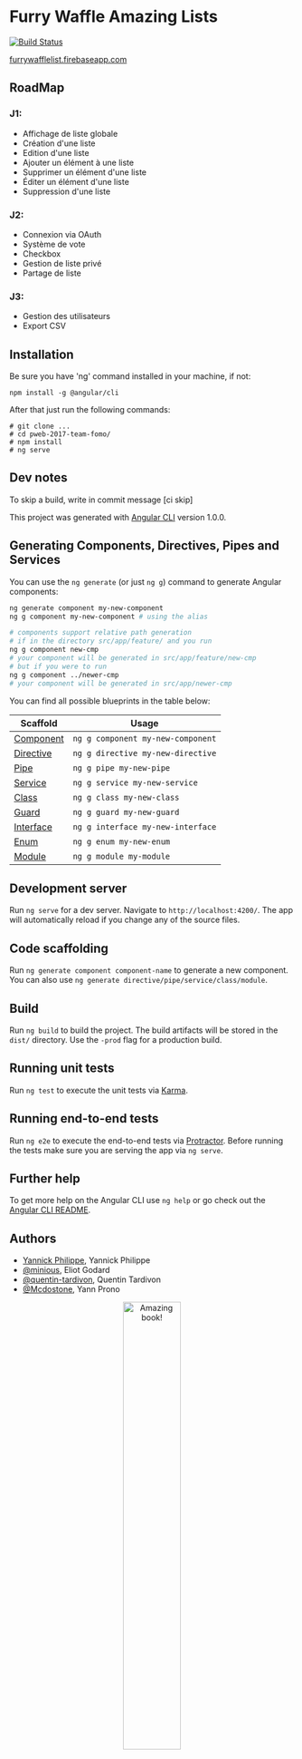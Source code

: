 # Furry Waffle Amazing Lists



[![Build Status](https://travis-ci.com/TELECOMNancy/pweb-2017-team-fomo.svg?token=3ynpP6sMf9HteH2PVfmd&branch=master)](https://travis-ci.com/TELECOMNancy/pweb-2017-team-fomo)


[furrywafflelist.firebaseapp.com](https://furrywafflelist.firebaseapp.com)

## RoadMap

### J1: 

* Affichage de liste globale
* Création d'une liste
* Edition d'une liste
* Ajouter un élément à une liste
* Supprimer un élément d'une liste
* Éditer un élément d'une liste
* Suppression d'une liste

### J2: 

* Connexion via OAuth
* Système de vote
* Checkbox
* Gestion de liste privé
* Partage de liste

### J3: 

* Gestion des utilisateurs
* Export CSV



## Installation

Be sure you have 'ng' command installed in your machine,
if not: 

    npm install -g @angular/cli

After that just run the following commands:

    # git clone ...
    # cd pweb-2017-team-fomo/
    # npm install
    # ng serve


## Dev notes
To skip a build, write in commit message [ci skip]

This project was generated with [Angular CLI](https://github.com/angular/angular-cli) version 1.0.0.

## Generating Components, Directives, Pipes and Services

You can use the `ng generate` (or just `ng g`) command to generate Angular components:

```bash
ng generate component my-new-component
ng g component my-new-component # using the alias

# components support relative path generation
# if in the directory src/app/feature/ and you run
ng g component new-cmp
# your component will be generated in src/app/feature/new-cmp
# but if you were to run
ng g component ../newer-cmp
# your component will be generated in src/app/newer-cmp
```
You can find all possible blueprints in the table below:

Scaffold  | Usage
---       | ---
[Component](https://github.com/angular/angular-cli/wiki/generate-component) | `ng g component my-new-component`
[Directive](https://github.com/angular/angular-cli/wiki/generate-directive) | `ng g directive my-new-directive`
[Pipe](https://github.com/angular/angular-cli/wiki/generate-pipe)           | `ng g pipe my-new-pipe`
[Service](https://github.com/angular/angular-cli/wiki/generate-service)     | `ng g service my-new-service`
[Class](https://github.com/angular/angular-cli/wiki/generate-class)         | `ng g class my-new-class`
[Guard](https://github.com/angular/angular-cli/wiki/generate-guard)         | `ng g guard my-new-guard`
[Interface](https://github.com/angular/angular-cli/wiki/generate-interface) | `ng g interface my-new-interface`
[Enum](https://github.com/angular/angular-cli/wiki/generate-enum)           | `ng g enum my-new-enum`
[Module](https://github.com/angular/angular-cli/wiki/generate-module)       | `ng g module my-module`

## Development server

Run `ng serve` for a dev server. Navigate to `http://localhost:4200/`. The app will automatically reload if you change any of the source files.

## Code scaffolding

Run `ng generate component component-name` to generate a new component. You can also use `ng generate directive/pipe/service/class/module`.

## Build

Run `ng build` to build the project. The build artifacts will be stored in the `dist/` directory. Use the `-prod` flag for a production build.

## Running unit tests

Run `ng test` to execute the unit tests via [Karma](https://karma-runner.github.io).

## Running end-to-end tests

Run `ng e2e` to execute the end-to-end tests via [Protractor](http://www.protractortest.org/).
Before running the tests make sure you are serving the app via `ng serve`.

## Further help

To get more help on the Angular CLI use `ng help` or go check out the [Angular CLI README](https://github.com/angular/angular-cli/blob/master/README.md).



## Authors

 - [Yannick Philippe](https://github.com/YannickPhilippe), Yannick Philippe
 - [@minious](https://github.com/minious), Eliot Godard
 - [@quentin-tardivon](https://github.com/quentin-tardivon), Quentin Tardivon
 - [@Mcdostone](https://github.com/Mcdostone), Yann Prono

<p align="center">
	<img width="45%" src="https://raw.githubusercontent.com/thepracticaldev/orly-full-res/master/fomo-big.png" alt="Amazing book!"/>
</p>
 